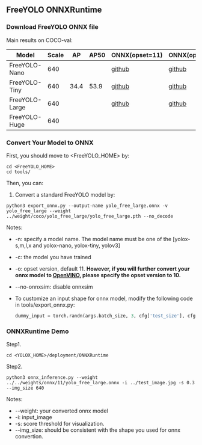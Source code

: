 ## FreeYOLO ONNXRuntime

### Download FreeYOLO ONNX file
Main results on COCO-val:

| Model          |  Scale  |    AP    |    AP50    |  ONNX(opset=11)  |  ONNX(opset=10)  |
|----------------|---------|----------|------------|------------------|------------------|
| FreeYOLO-Nano  |  640    |      |        | [github](https://github.com/yjh0410/FreeYOLO/releases/download/weight/yolo_free_nano_opset_11.onnx) | [github](https://github.com/yjh0410/FreeYOLO/releases/download/weight/yolo_free_nano_opset_10.onnx) |
| FreeYOLO-Tiny  |  640    |   34.4   |   53.9     | [github](https://github.com/yjh0410/FreeYOLO/releases/download/weight/yolo_free_tiny_opset_11.onnx) | [github](https://github.com/yjh0410/FreeYOLO/releases/download/weight/yolo_free_tiny_opset_10.onnx) |
| FreeYOLO-Large |  640    |      |        | [github](https://github.com/yjh0410/FreeYOLO/releases/download/weight/yolo_free_large_opset_11.onnx) | [github](https://github.com/yjh0410/FreeYOLO/releases/download/weight/yolo_free_large_opset_10.onnx) |
| FreeYOLO-Huge  |  640    |      |        |  |  |


### Convert Your Model to ONNX

First, you should move to <FreeYOLO_HOME> by:
```shell
cd <FreeYOLO_HOME>
cd tools/
```
Then, you can:

1. Convert a standard FreeYOLO model by:
```shell
python3 export_onnx.py --output-name yolo_free_large.onnx -v yolo_free_large --weight ../weight/coco/yolo_free_large/yolo_free_large.pth --no_decode
```

Notes:
* -n: specify a model name. The model name must be one of the [yolox-s,m,l,x and yolox-nano, yolox-tiny, yolov3]
* -c: the model you have trained
* -o: opset version, default 11. **However, if you will further convert your onnx model to [OpenVINO](https://github.com/Megvii-BaseDetection/YOLOX/demo/OpenVINO/), please specify the opset version to 10.**
* --no-onnxsim: disable onnxsim
* To customize an input shape for onnx model,  modify the following code in tools/export_onnx.py:

    ```python
    dummy_input = torch.randn(args.batch_size, 3, cfg['test_size'], cfg['test_size'])
    ```

### ONNXRuntime Demo

Step1.
```shell
cd <YOLOX_HOME>/deployment/ONNXRuntime
```

Step2. 
```shell
python3 onnx_inference.py --weight ../../weights/onnx/11/yolo_free_large.onnx -i ../test_image.jpg -s 0.3 --img_size 640
```
Notes:
* --weight: your converted onnx model
* -i: input_image
* -s: score threshold for visualization.
* --img_size: should be consistent with the shape you used for onnx convertion.
